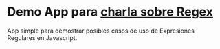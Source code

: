 # Demo App para [charla sobre Regex](https://tehsis.github.io/charla-regex)

App simple para demostrar posibles casos de uso de Expresiones Regulares en Javascript.